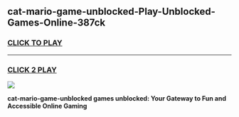 
## cat-mario-game-unblocked-Play-Unblocked-Games-Online-387ck
<h3>
<a href="https://premium76.site?title=cat-mario-game-unblocked&ref=24A">CLICK TO PLAY</a></h3>
<hr>

<h3>
<a href="https://premium76.site?title=cat-mario-game-unblocked&ref=24A">CLICK 2 PLAY</a>
  
</h3>

<a href="https://premium76.site?title=cat-mario-game-unblocked&ref=24A"><img src="https://clearcache.store/games.png"></a>


**cat-mario-game-unblocked games unblocked: Your Gateway to Fun and Accessible Online Gaming**
